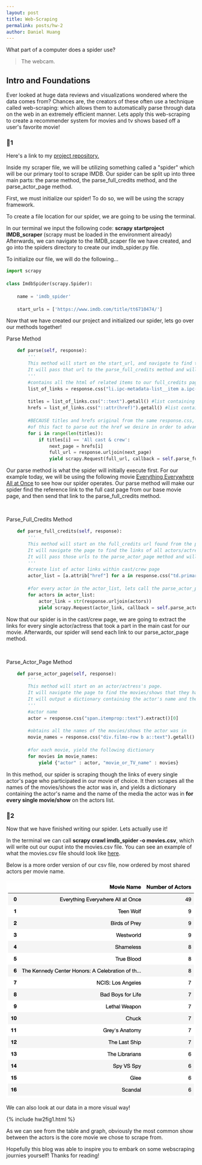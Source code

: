 ```yaml
---
layout: post
title: Web-Scraping
permalink: posts/hw-2
author: Daniel Huang
---
```

What part of a computer does a spider use?

> The webcam.

## Intro and Foundations

Ever looked at huge data reviews and visualizations wondered where the data comes from? Chances are, the creators of these often use a technique called web-scraping: which allows them to automatically parse through data on the web in an extremely efficient manner. Lets apply this web-scraping to create a recommender system for movies and tv shows based off a user's favorite movie!

### 🎥1
Here's a link to my [project repository.](https://github.com/dhuang135/IMDB_Scraper/tree/main/Scraping%20Files)

Inside my scraper file, we will be utilizing something called a "spider" which will be our primary tool to scrape IMDB.
Our spider can be split up into three main parts: the parse method, the parse_full_credits method, and the parse_actor_page method.

First, we must initialize our spider! To do so, we will be using the scrapy framework.

To create a file location for our spider, we are going to be using the terminal. 

In our terminal we input the following code: **scrapy startproject IMDB_scraper** (scrapy must be loaded in the environment already)
Afterwards, we can navigate to the IMDB_scaper file we have created, and go into the spiders directory to create our imdb_spider.py file.

To initialize our file, we will do the following...

``` python
import scrapy

class ImdbSpider(scrapy.Spider):

    name = 'imdb_spider'
    
    start_urls = ['https://www.imdb.com/title/tt6710474/']
```

Now that we have created our project and initialized our spider, lets go over our methods together!

Parse Method
``` python
    def parse(self, response):
        '''  
        This method will start on the start_url, and navigate to find the full_credits url on the page. 
        It will pass that url to the parse_full_credits method and will not output data.
        ''' 
        #contains all the html of related items to our full_credits page 
        list_of_links = response.css("li.ipc-metadata-list__item a.ipc-metadata-list-item__label")

        titles = list_of_links.css("::text").getall() #list containing all text in our list_of_links
        hrefs = list_of_links.css("::attr(href)").getall() #list containing all the hrefs in our list_of_links

        #BECAUSE titles and hrefs original from the same response.css, their indexing is the same. We take advantage 
        #of this fact to parse out the href we desire in order to advance to the full_credits imdb page for our movie
        for i in range(len(titles)):
            if titles[i] == 'All cast & crew':
                next_page = hrefs[i]
                full_url = response.urljoin(next_page)
                yield scrapy.Request(full_url, callback = self.parse_full_credits) #call parse_full_credits method with new url
```

Our parse method is what the spider will initially execute first. 
For our example today, we will be using the following movie [Everything Everywhere All at Once]('https://www.imdb.com/title/tt6710474/') to see how our spider operates. Our parse method will make our spider find the reference link to the full cast page from our base movie page, and then send that link to the parse_full_credits method.

&nbsp; 

Parse_Full_Credits Method
``` python
    def parse_full_credits(self, response):
        '''  
        This method will start on the full_credits url found from the parse method.
        It will navigate the page to find the links of all actors/actresses in the cast.
        It will pass those urls to the parse_actor_page method and will not output data.
        ''' 
        #create list of actor links within cast/crew page
        actor_list = [a.attrib["href"] for a in response.css("td.primary_photo a")] 

        #for every actor in the actor_list, lets call the parse_actor_page method
        for actors in actor_list:
            actor_link = str(response.urljoin(actors))
            yield scrapy.Request(actor_link, callback = self.parse_actor_page)
```

Now that our spider is in the cast/crew page, we are going to extract the links for every single actor/actress that took a part in the main cast for our movie. Afterwards, our spider will send each link to our parse_actor_page method.

&nbsp; 

Parse_Actor_Page Method
``` python
    def parse_actor_page(self, response):
        '''  
        This method will start on an actor/actress's page.
        It will navigate the page to find the movies/shows that they have participated in their whole career.
        It will output a dictionary containing the actor's name and the name of a show, for every single show on their webpage.
        ''' 
        #actor name
        actor = response.css("span.itemprop::text").extract()[0]

        #obtains all the names of the movies/shows the actor was in
        movie_names = response.css("div.filmo-row b a::text").getall()

        #for each movie, yield the following dictionary
        for movies in movie_names:        
            yield {"actor" : actor, "movie_or_TV_name" : movies}
```

In this method, our spider is scraping though the links of every single actor's page who participated in our movie of choice. It then scrapes all the names of the movies/shows the actor was in, and yields a dictionary containing the actor's name and the name of the media the actor was in **for every single movie/show** on the actors list.

### 🎥2

Now that we have finished writing our spider. Lets actually use it!

In the terminal we can call **scrapy crawl imdb_spider -o movies.csv**, which will write out our ouput into the movies.csv file. You can see an example of what the movies.csv file should look like [here](https://github.com/dhuang135/IMDB_Scraper/blob/main/Scraping%20Files/movies.csv).

Below is a more order version of our csv file, now ordered by most shared actors per movie name. 

![](/images/groupedmovieshw2.png)

We can also look at our data in a more visual way!

{% include hw2fig1.html %}

As we can see from the table and graph, obviously the most common show between the actors is the core movie we chose to scrape from. 

Hopefully this blog was able to inspire you to embark on some webscraping journies yourself! Thanks for reading!